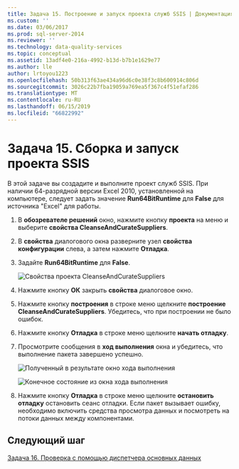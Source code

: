 ```yaml
---
title: Задача 15. Построение и запуск проекта служб SSIS | Документация Майкрософт
ms.custom: ''
ms.date: 03/06/2017
ms.prod: sql-server-2014
ms.reviewer: ''
ms.technology: data-quality-services
ms.topic: conceptual
ms.assetid: 13adf4e0-216a-4992-b13d-b7b1e1629e77
ms.author: lle
author: lrtoyou1223
ms.openlocfilehash: 50b313f63ae434a96d6c0e38f3c8b600914c806d
ms.sourcegitcommit: 3026c22b7fba19059a769ea5f367c4f51efaf286
ms.translationtype: MT
ms.contentlocale: ru-RU
ms.lasthandoff: 06/15/2019
ms.locfileid: "66822992"
---
```

# <a name="task-15-building-and-running-the-ssis-project"></a>Задача 15. Сборка и запуск проекта SSIS

  В этой задаче вы создадите и выполните проект служб SSIS. При наличии 64-разрядной версии Excel 2010, установленной на компьютере, следует задать значение **Run64BitRuntime** для **False** для источника "Excel" для работы.  
  
1.  В **обозревателе решений** окно, нажмите кнопку **проекта** на меню и выберите **свойства CleanseAndCurateSuppliers**.  
  
2.  В **свойства** диалогового окна разверните узел **свойства конфигурации** слева, а затем нажмите **Отладка**.  
  
3.  Задайте **Run64BitRuntime** для **False**.  
  
     ![Свойства проекта CleanseAndCurateSuppliers](../../2014/tutorials/media/et-buildingandrunningthessisproject-01.jpg "свойства проекта CleanseAndCurateSuppliers")  
  
4.  Нажмите кнопку **ОК** закрыть **свойства** диалоговое окно.  
  
5.  Нажмите кнопку **построения** в строке меню щелкните **построение CleanseAndCurateSuppliers**. Убедитесь, что при построении не было ошибок.  
  
6.  Нажмите кнопку **Отладка** в строке меню щелкните **начать отладку**.  
  
7.  Просмотрите сообщения в **ход выполнения** окна и убедитесь, что выполнение пакета завершено успешно.  
  
     ![Полученный в результате окно хода выполнения](../../2014/tutorials/media/et-buildingandrunningthessisproject-02.jpg "результаты из окна хода выполнения")  
  
     ![Конечное состояние из окна хода выполнения](../../2014/tutorials/media/et-buildingandrunningthessisproject-03.jpg "Окончательное состояние из окна хода выполнения")  
  
8.  Нажмите кнопку **Отладка** в строке меню щелкните **остановить отладку** остановить сеанс отладки. Если пакет вызывает ошибку, необходимо включить средства просмотра данных и посмотреть на потоки данных между компонентами.  
  
## <a name="next-step"></a>Следующий шаг  
 [Задача 16. Проверка с помощью диспетчера основных данных](../../2014/tutorials/task-16-verifying-with-master-data-manager.md)  
  
  

